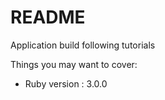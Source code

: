 # README

Application build following tutorials

Things you may want to cover:

* Ruby version : 3.0.0

